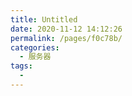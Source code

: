 ```yaml
---
title: Untitled
date: 2020-11-12 14:12:26
permalink: /pages/f0c78b/
categories:
  - 服务器
tags:
  - 
---
```

